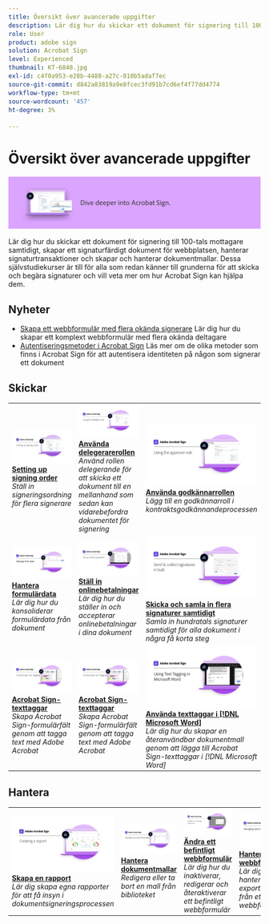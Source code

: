 ```yaml
---
title: Översikt över avancerade uppgifter
description: Lär dig hur du skickar ett dokument för signering till 100-tals mottagare samtidigt, skapar ett signaturfärdigt dokument för webbplatsen, hanterar signaturtransaktioner och skapar och hanterar dokumentmallar
role: User
product: adobe sign
solution: Acrobat Sign
level: Experienced
thumbnail: KT-6848.jpg
exl-id: c4f0a953-e28b-4488-a27c-010b5adaf7ec
source-git-commit: d842a83819a9e8fcec3fd91b7cd6ef4f77dd4774
workflow-type: tm+mt
source-wordcount: '457'
ht-degree: 3%

---
```


# Översikt över avancerade uppgifter

![Sign Advanced Image](../assets/Hero-Advanced.png)

Lär dig hur du skickar ett dokument för signering till 100-tals mottagare samtidigt, skapar ett signaturfärdigt dokument för webbplatsen, hanterar signaturtransaktioner och skapar och hanterar dokumentmallar. Dessa självstudiekurser är till för alla som redan känner till grunderna för att skicka och begära signaturer och vill veta mer om hur Acrobat Sign kan hjälpa dem.

## Nyheter

* [Skapa ett webbformulär med flera okända signerare](webform-multiple-signers.md)
Lär dig hur du skapar ett komplext webbformulär med flera okända deltagare
* [Autentiseringsmetoder i Acrobat Sign](authentication-methods.md)
Läs mer om de olika metoder som finns i Acrobat Sign för att autentisera identiteten på någon som signerar ett dokument

## Skickar

<table style="table-layout:fixed">
<tr>
  <td>
    <a href="setting-up-routing.md">
      <img alt="Setting up signing order" src="../assets/Routing.png">
    </a>
    <div>
    <a href="setting-up-routing.md"><strong>Setting up signing order</strong></a>
    </div>
    <em>Ställ in signeringsordning för flera signerare</em>
    <br>
  </td>
  <td>
    <a href="delegate-signature.md">
      <img alt="Delegera till någon annan" src="../assets/Delegating.png" />
    </a>  
    <div>
    <a href="delegate-signature.md"><strong>Använda delegerarerollen</strong></a>
    </div>
    <em>Använd rollen delegerande för att skicka ett dokument till en mellanhand som sedan kan vidarebefordra dokumentet för signering</em>
    <br>
  </td>
  <td>
    <a href="add-an-approver.md">
      <img alt="Använda godkännarrollen" src="../assets/Approver.png" />
    </a>
    <div>
    <a href="add-an-approver.md"><strong>Använda godkännarrollen</strong></a>
    </div>
    <em>Lägg till en godkännarroll i kontraktsgodkännandeprocessen</em>
    <br>
  </td>
  <td>
    <a href="authentication-methods.md">
      <img alt="Autentiseringsmetoder i Acrobat Sign" src="../assets/authentication.png" />
    </a>
    <div>
    <a href="authentication-methods.md"><strong>Autentiseringsmetoder i Acrobat Sign</strong></a>
    </div>
    <em>Läs mer om de olika metoderna för identitetsautentisering i Acrobat Sign</em>
    <br>
  </td>
</tr>
<tr>
  <td>
      <a href="manage-form-data.md">
        <img alt="Hantera formulärdata" src="../assets/manage-form-data.png" />
      </a>
      <div>
      <a href="manage-form-data.md"><strong>Hantera formulärdata</strong></a>
      </div>
      <em>Lär dig hur du konsoliderar formulärdata från dokument</em>
      <br>
    </td>
  <td>
    <a href="set-up-online-payments.md">
      <img alt="Ställ in onlinebetalningar" src="../assets/Payments.png" />
    </a>
    <div>
    <a href="set-up-online-payments.md"><strong>Ställ in onlinebetalningar</strong></a>
    </div>
    <em>Lär dig hur du ställer in och accepterar onlinebetalningar i dina dokument</em>
    <br>
  </td>
  <td>
      <a href="megasign.md">
        <img alt="Skicka och samla in flera signaturer samtidigt" src="../assets/Megasign.png" />
      </a>
      <div>
      <a href="megasign.md"><strong>Skicka och samla in flera signaturer samtidigt</strong></a>
      </div>
      <em>Samla in hundratals signaturer samtidigt för alla dokument i några få korta steg</em>
      <br>
  </td>
  <td>
    <a href="webform-multiple-signers.md">
        <img alt="Skapa ett webbformulär med flera okända signerare" src="../assets/Web-form-unknown.png" />
    </a>
    <div>
    <a href="webform-multiple-signers.md"><strong>Skapa ett webbformulär med flera okända signerare</strong></a>
    </div>
    <em>Lär dig hur du skapar ett komplext webbformulär med flera okända deltagare</em>
    <br>
  </td>
</tr>
<tr>
  <td>
      <a href="adobe-sign-text-tagging.md">
        <img alt="Acrobat Sign-texttaggar" src="../assets/Text-Tagging.png" />
    </a>
      <div>
      <a href="adobe-sign-text-tagging.md"><strong>Acrobat Sign-texttaggar</strong></a>
      </div>
      <em>Skapa Acrobat Sign-formulärfält genom att tagga text med Adobe Acrobat</em>
      <br>
    </td>
  <td>
      <a href="adobe-sign-text-tagging.md">
        <img alt="Acrobat Sign-texttaggar" src="../assets/Text-Tagging.png" />
    </a>
      <div>
      <a href="adobe-sign-text-tagging.md"><strong>Acrobat Sign-texttaggar</strong></a>
      </div>
      <em>Skapa Acrobat Sign-formulärfält genom att tagga text med Adobe Acrobat</em>
      <br>
    </td>
  <td>
    <a href="text-tagging-word.md">
      <img alt="Använda texttaggar i [!DNL Microsoft Word]" src="../assets/Wordtexttagging.png" />
  </a>
    <div>
    <a href="text-tagging-word.md"><strong>Använda texttaggar i [!DNL Microsoft Word]</strong></a>
    </div>
    <em>Lär dig hur du skapar en återanvändbar dokumentmall genom att lägga till Acrobat Sign-texttaggar i [!DNL Microsoft Word]</em>
    <br>
  </td>
  <td>
    <img alt="Mellanrum" src="../assets/Whitespacer.png" />
    <div>
    <br>
  </td>
</tr>
</table>

## Hantera

<table style="table-layout:fixed">
<tr>
<td>
    <a href="creating-a-report.md">
      <img alt="Skapa en rapport" src="../assets/Report.png" />
    </a>
    <div>
    <a href="creating-a-report.md"><strong>Skapa en rapport</strong></a>
    </div>
    <em>Lär dig skapa egna rapporter för att få insyn i dokumentsigneringsprocessen</em>
    <br>
  </td>
  <td>
    <a href="edit-a-template.md">
      <img alt="Hantera dokumentmallar" src="../assets/ManageTemplate.png" />
    </a>
    <div>
    <a href="edit-a-template.md"><strong>Hantera dokumentmallar</strong></a>
    </div>
    <em>Redigera eller ta bort en mall från biblioteket</em>
    <br>
  </td>
  <td>
    <a href="modify-webform.md">
      <img alt="Ändra ett befintligt webbformulär" src="../assets/Modifywebform.png" />
    </a>
    <div>
    <a href="modify-webform.md"><strong>Ändra ett befintligt webbformulär</strong></a>
    </div>
    <em>Lär dig hur du inaktiverar, redigerar och återaktiverar ett befintligt webbformulär</em>
    <br>
  </td>  
  <td>
    <a href="manage-webform-data.md">
      <img alt="Hantera webbformulärdata" src="../assets/Managewebform.png" />
    </a>
    <div>
    <a href="manage-webform-data.md"><strong>Hantera webbformulärdata</strong></a>
    </div>
    <em>Lär dig spåra, hantera och exportera data från ett webbformulär</em>
    <br>
  </td>  
</tr>
</table>
